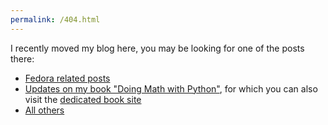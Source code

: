 ```yaml
---
permalink: /404.html
---
```


I recently moved my blog here, you may be looking for one of the posts
there:

* [Fedora related posts](https://amitksaha.wordpress.com/category/fedora/)
* [Updates on my book "Doing Math with Python"](https://amitksaha.wordpress.com/category/doingmathwithpython/), for
   which you can also visit the [dedicated book site](http://doingmathwithpython.github.io)
* [All others](http://amitksaha.wordpress.com)
